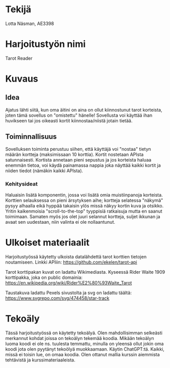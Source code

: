 # Tekijä

Lotta Näsman, AE3398

# Harjoitustyön nimi

Tarot Reader

# Kuvaus

## Idea

Ajatus lähti siitä, kun oma äitini on aina on ollut kiinnostunut tarot korteista, joten tämä sovellus on "omistettu" hänelle! Sovellusta voi käyttää ihan huvikseen tai jos oikeasti kortit kiinnostaa/niistä jotain tietää.

## Toiminnallisuus

Sovelluksen toiminta perustuu siihen, että käyttäjä voi "nostaa" tietyn määrän kortteja (maksimissaan 10 korttia). Kortit nostetaan APIsta satunnaisesti. Kortista annetaan pieni sepustus ja jos korteista haluaa enemmän tietoa, voi käydä painamassa nappia joka näyttää kaikki kortit ja niiden tiedot (nämäkin kaikki APIsta).

### Kehitysideat

Haluaisin lisätä komponentin, jossa voi lisätä omia muistiinpanoja korteista. Korttien selauksessa on pieni ärsytyksen aihe; kortteja selatessa "näkymä" pysyy alhaalla eikä hyppää takaisin ylös missä näkyy kortin kuva ja otsikko. Yritin kaikenmoisia "scroll-to-the-top" tyyppisiä ratkaisuja mutta en saanut toimimaan. Samaten myös jos olet juuri selannut kortteja, suljet ikkunan ja avaat sen uudestaan, niin valinta ei ole nollaantunut.

# Ulkoiset materiaalit

Harjoitustyössä käytetty ulkoista datalähdettä tarot korttien tietojen noutamiseen. Linkki APIiin: https://github.com/ekelen/tarot-api

Tarot korttipakan kuvat on ladattu Wikimediasta. Kyseessä Rider Waite 1909 korttipakka, joka on public domainia: https://en.wikipedia.org/wiki/Rider%E2%80%93Waite_Tarot

Taustakuva ladattu Pexels sivustolta ja svg on ladattu täältä: https://www.svgrepo.com/svg/474458/star-track

# Tekoäly

Tässä harjoitustyössä on käytetty tekoälyä. Olen mahdollisimman selkeästi merkannut kohdat joissa on tekoälyn tekemää koodia. Mikään tekoälyn luoma koodi ei ole ns. tuulesta temmattu, minulla on yleensä ollut jokin oma koodi jota olen pyytänyt tekoölyä muokkaamaan. Käytin ChatGPT:tä. Kaikki, missä ei toisin lue, on omaa koodia. Olen ottanut mallia kurssin aiemmista tehtävistä ja kurssimateriaaleista.
